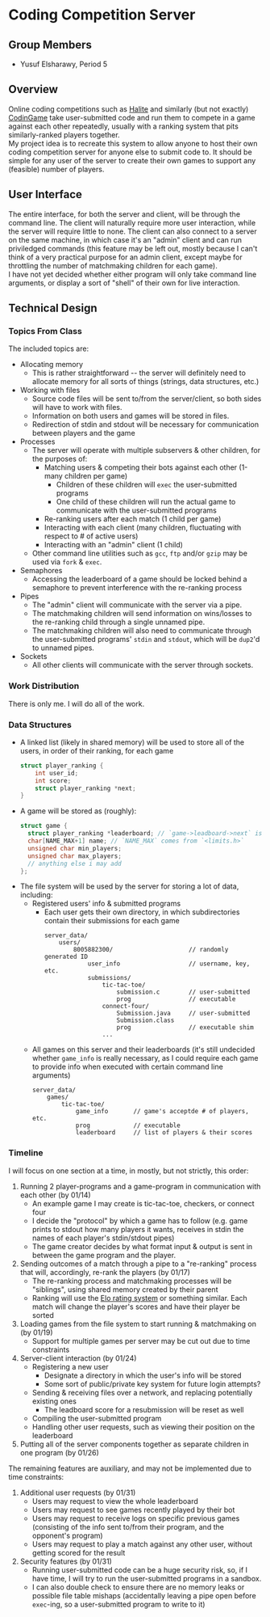 # Coding Competition Server
## Group Members
- Yusuf Elsharawy, Period 5
## Overview
Online coding competitions such as [Halite](https://halite.io) and similarly (but not exactly) [CodinGame](https://www.codingame.com) take user-submitted code and run them to compete in a game against each other repeatedly, usually with a ranking system that pits similarly-ranked players together.  
My project idea is to recreate this system to allow anyone to host their own coding competition server for anyone else to submit code to. It should be simple for any user of the server to create their own games to support any (feasible) number of players.
## User Interface
The entire interface, for both the server and client, will be through the command line. The client will naturally require more user interaction, while the server will require little to none. The client can also connect to a server on the same machine, in which case it's an "admin" client and can run priviledged commands (this feature may be left out, mostly because I can't think of a very practical purpose for an admin client, except maybe for throttling the number of matchmaking children for each game).  
I have not yet decided whether either program will only take command line arguments, or display a sort of "shell" of their own for live interaction.
## Technical Design
### Topics From Class
The included topics are:
- Allocating memory
  - This is rather straightforward -- the server will definitely need to allocate memory for all sorts of things (strings, data structures, etc.)
- Working with files
  - Source code files will be sent to/from the server/client, so both sides will have to work with files.
  - Information on both users and games will be stored in files.
  - Redirection of stdin and stdout will be necessary for communication between players and the game
- Processes
  - The server will operate with multiple subservers & other children, for the purposes of:
    - Matching users & competing their bots against each other (1-many children per game)
      - Children of these children will `exec` the user-submitted programs
      - One child of these children will run the actual game to communicate with the user-submitted programs
    - Re-ranking users after each match (1 child per game)
    - Interacting with each client (many children, fluctuating with respect to # of active users) 
    - Interacting with an "admin" client (1 child)
  - Other command line utilities such as `gcc`, `ftp` and/or `gzip` may be used via `fork` & `exec`.
- Semaphores
  - Accessing the leaderboard of a game should be locked behind a semaphore to prevent interference with the re-ranking process
- Pipes
  - The "admin" client will communicate with the server via a pipe.
  - The matchmaking children will send information on wins/losses to the re-ranking child through a single unnamed pipe.
  - The matchmaking children will also need to communicate through the user-submitted programs' `stdin` and `stdout`, which will be `dup2`'d to unnamed pipes.
- Sockets
  - All other clients will communicate with the server through sockets.
### Work Distribution
There is only me. I will do all of the work.  
### Data Structures
- A linked list (likely in shared memory) will be used to store all of the users, in order of their ranking, for each game
    ```c
    struct player_ranking {
        int user_id;
        int score;
        struct player_ranking *next;
    }
    ```
- A game will be stored as (roughly):
    ```c
    struct game {
      struct player_ranking *leaderboard; // `game->leadboard->next` is first player
      char[NAME_MAX+1] name; // `NAME_MAX` comes from `<limits.h>`
      unsigned char min_players;
      unsigned char max_players;
      // anything else i may add
    };
    ```
- The file system will be used by the server for storing a lot of data, including:
  - Registered users' info & submitted programs
    - Each user gets their own directory, in which subdirectories contain their submissions for each game  
        ```
        server_data/
            users/
                8005882300/                     // randomly generated ID
                    user_info                   // username, key, etc.
                    submissions/
                        tic-tac-toe/
                            submission.c        // user-submitted
                            prog                // executable
                        connect-four/
                            Submission.java     // user-submitted
                            Submission.class
                            prog                // executable shim
                        ...
        ```
  - All games on this server and their leaderboards (it's still undecided whether `game_info` is really necessary, as I could require each game to provide info when executed with certain command line arguments)
    ```
    server_data/
        games/
            tic-tac-toe/
                game_info       // game's acceptde # of players, etc.
                prog            // executable
                leaderboard     // list of players & their scores
    ```
### Timeline
I will focus on one section at a time, in mostly, but not strictly, this order:
1. Running 2 player-programs and a game-program in communication with each other (by 01/14)
    - An example game I may create is tic-tac-toe, checkers, or connect four
    - I decide the "protocol" by which a game has to follow (e.g. game prints to stdout how many players it wants, receives in stdin the names of each player's stdin/stdout pipes)
    - The game creator decides by what format input & output is sent in between the game program and the player.
2. Sending outcomes of a match through a pipe to a "re-ranking" process that will, accordingly, re-rank the players (by 01/17)
    - The re-ranking process and matchmaking processes will be "siblings", using shared memory created by their parent
    - Ranking will use the [Elo rating system](https://en.wikipedia.org/wiki/Elo_rating_system) or something similar. Each match will change the player's scores and have their player be sorted
3. Loading games from the file system to start running & matchmaking on (by 01/19)
    - Support for multiple games per server may be cut out due to time constraints
4. Server-client interaction (by 01/24)
    - Registering a new user
      - Designate a directory in which the user's info will be stored
      - Some sort of public/private key system for future login attempts?
    - Sending & receiving files over a network, and replacing potentially existing ones
      - The leadboard score for a resubmission will be reset as well
    - Compiling the user-submitted program
    - Handling other user requests, such as viewing their position on the leaderboard
5. Putting all of the server components together as separate children in one program (by 01/26)

The remaining features are auxiliary, and may not be implemented due to time constraints:  
1. Additional user requests (by 01/31)
   - Users may request to view the whole leaderboard
   - Users may request to see games recently played by their bot
   - Users may request to receive logs on specific previous games (consisting of the info sent to/from their program, and the opponent's program)
   - Users may request to play a match against any other user, without getting scored for the result
2. Security features (by 01/31)
   - Running user-submitted code can be a huge security risk, so, if I have time, I will try to run the user-submitted programs in a sandbox.
   - I can also double check to ensure there are no memory leaks or possible file table mishaps (accidentally leaving a pipe open before `exec`-ing, so a user-submitted program to write to it)
